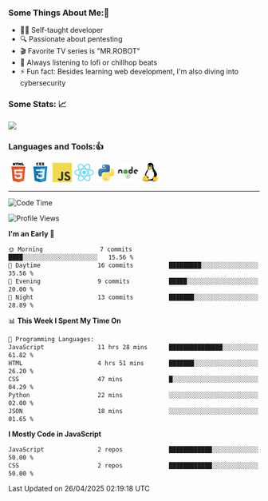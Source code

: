 ### Some Things About Me:👋
- 👨‍💻 Self-taught developer
- 🔍 Passionate about pentesting
- 🎬 Favorite TV series is "MR.ROBOT"
- 🎵 Always listening to lofi or chillhop beats
- ⚡ Fun fact: Besides learning web development, I'm also diving into cybersecurity

### Some Stats: 📈
<a href="https://github.com/anuraghazra/convoychat">
  <img height=150 align="center" src="https://github-readme-stats.vercel.app/api/top-langs?username=win0x42&layout=compact&langs_count=8&card_width=320"/>
</a>

### Languages and Tools:👍
<p align="left">
  <img src="https://raw.githubusercontent.com/devicons/devicon/master/icons/html5/html5-original-wordmark.svg" alt="html5" width="40" height="40"/>
  <img src="https://raw.githubusercontent.com/devicons/devicon/master/icons/css3/css3-original-wordmark.svg" alt="css3" width="40" height="40"/>
  <img src="https://raw.githubusercontent.com/devicons/devicon/master/icons/javascript/javascript-original.svg" alt="javascript" width="40" height="40"/>
  <img src="https://raw.githubusercontent.com/devicons/devicon/master/icons/react/react-original.svg" alt="react" width="40" height="40" />
  <img src="https://raw.githubusercontent.com/devicons/devicon/master/icons/python/python-original.svg" alt="python" width="40" height="40"/>
  <!-- <img src="https://raw.githubusercontent.com/devicons/devicon/master/icons/csharp/csharp-original.svg" alt="csharp" width="40" height="40"/> -->
  <img src="https://raw.githubusercontent.com/devicons/devicon/master/icons/nodejs/nodejs-original-wordmark.svg" alt="nodejs" width="40" height="40"/>
  <!-- <img src="https://raw.githubusercontent.com/devicons/devicon/master/icons/mysql/mysql-original-wordmark.svg" alt="mysql" width="40" height="40"/> -->
  <img src="https://raw.githubusercontent.com/devicons/devicon/master/icons/linux/linux-original.svg" alt="linux" width="40" height="40"/>
  <!-- <img src="https://raw.githubusercontent.com/devicons/devicon/master/icons/dot-net/dot-net-original-wordmark.svg" alt="dotnet" width="40" height="40"/> -->
</p>

***

<!--START_SECTION:waka-->
![Code Time](http://img.shields.io/badge/Code%20Time-454%20hrs%202%20mins-blue)

![Profile Views](http://img.shields.io/badge/Profile%20Views-0-blue)

**I'm an Early 🐤** 

```text
🌞 Morning                7 commits           ████░░░░░░░░░░░░░░░░░░░░░   15.56 % 
🌆 Daytime                16 commits          █████████░░░░░░░░░░░░░░░░   35.56 % 
🌃 Evening                9 commits           █████░░░░░░░░░░░░░░░░░░░░   20.00 % 
🌙 Night                  13 commits          ███████░░░░░░░░░░░░░░░░░░   28.89 % 
```


📊 **This Week I Spent My Time On** 

```text
💬 Programming Languages: 
JavaScript               11 hrs 28 mins      ███████████████░░░░░░░░░░   61.82 % 
HTML                     4 hrs 51 mins       ███████░░░░░░░░░░░░░░░░░░   26.20 % 
CSS                      47 mins             █░░░░░░░░░░░░░░░░░░░░░░░░   04.29 % 
Python                   22 mins             ░░░░░░░░░░░░░░░░░░░░░░░░░   02.00 % 
JSON                     18 mins             ░░░░░░░░░░░░░░░░░░░░░░░░░   01.65 % 
```

**I Mostly Code in JavaScript** 

```text
JavaScript               2 repos             ████████████░░░░░░░░░░░░░   50.00 % 
CSS                      2 repos             ████████████░░░░░░░░░░░░░   50.00 % 
```




 Last Updated on 26/04/2025 02:19:18 UTC
<!--END_SECTION:waka-->

<!--
**win0x24/win0x24** is a ✨ _special_ ✨ repository because its `README.md` (this file) appears on your GitHub profile.

Here are some ideas to get you started:

- 🔭 I’m currently working on ...
- 🌱 I’m currently learning ...
- 👯 I’m looking to collaborate on ...
- 🤔 I’m looking for help with ...
- 💬 Ask me about ...
- 📫 How to reach me: ...
- 😄 Pronouns: ...
- ⚡ Fun fact: ...
-->
